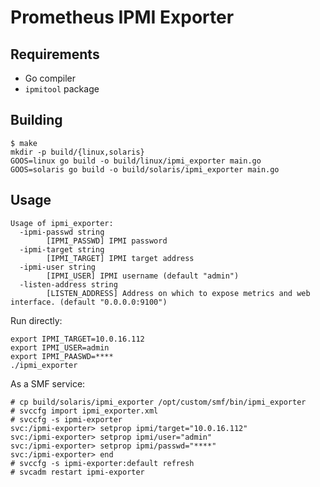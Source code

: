 Prometheus IPMI Exporter
===

Requirements
---
* Go compiler
* `ipmitool` package

Building
---

```
$ make
mkdir -p build/{linux,solaris}
GOOS=linux go build -o build/linux/ipmi_exporter main.go
GOOS=solaris go build -o build/solaris/ipmi_exporter main.go
```

Usage
---

```
Usage of ipmi_exporter:
  -ipmi-passwd string
        [IPMI_PASSWD] IPMI password
  -ipmi-target string
        [IPMI_TARGET] IPMI target address
  -ipmi-user string
        [IPMI_USER] IPMI username (default "admin")
  -listen-address string
        [LISTEN_ADDRESS] Address on which to expose metrics and web interface. (default "0.0.0.0:9100")
```

Run directly:
```
export IPMI_TARGET=10.0.16.112
export IPMI_USER=admin
export IPMI_PAASWD=****
./ipmi_exporter
```

As a SMF service:
```
# cp build/solaris/ipmi_exporter /opt/custom/smf/bin/ipmi_exporter
# svccfg import ipmi_exporter.xml
# svccfg -s ipmi-exporter
svc:/ipmi-exporter> setprop ipmi/target="10.0.16.112"
svc:/ipmi-exporter> setprop ipmi/user="admin"
svc:/ipmi-exporter> setprop ipmi/passwd="****"
svc:/ipmi-exporter> end
# svccfg -s ipmi-exporter:default refresh
# svcadm restart ipmi-exporter
```
